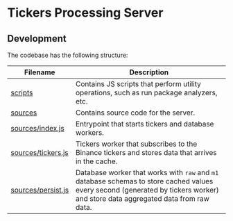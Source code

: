 # Tickers Processing Server

## Development

The codebase has the following structure:

| Filename                                 | Description                                                                                                                                                                     |
| ---------------------------------------- | ------------------------------------------------------------------------------------------------------------------------------------------------------------------------------- |
| [scripts](scripts)                       | Contains JS scripts that perform utility operations, such as run package analyzers, etc.                                                                                        |
| [sources](sources)                       | Contains source code for the server.                                                                                                                                            |
| [sources/index.js](sources/index.js)     | Entrypoint that starts tickers and database workers.                                                                                                                            |
| [sources/tickers.js](sources/tickers.js) | Tickers worker that subscribes to the Binance tickers and stores data that arrives in the cache.                                                                                |
| [sources/persist.js](sources/persist.js) | Database worker that works with `raw` and `m1` database schemas to store cached values every second (generated by tickers worker) and store data aggregated data from raw data. |
